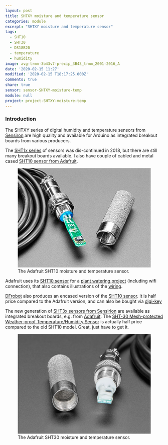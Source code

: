 ```yaml
---
layout: post
title: SHTXY moisture and temperature sensor
categories: module
excerpt: "SHTXY moisture and temperature sensor"
tags:
  - SHT10
  - SHT30
  - DS18B20
  - temperature
  - humidity
image: avg-trmm-3b43v7-precip_3B43_trmm_2001-2016_A
date: '2020-02-15 11:27'
modified: '2020-02-15 T18:17:25.000Z'
comments: true
share: true
sensor: sensor-SHTXY-moisture-temp
module: null
project: project-SHTXY-moisture-temp
---
```

<script src="https://karttur.github.io/common/assets/js/karttur/togglediv.js"></script>

### Introduction

The SHTXY series of digital humidity and temperature sensors from [Sensiron](https://www.sensirion.com) are high quality and available for Arduino as integrated breakout boards from various producers.

The [SHT1x series](https://www.sensirion.com/en/environmental-sensors/humidity-sensors/digital-humidity-sensors-for-accurate-measurements/) of sensors was dis-continued in 2018, but there are still many breakout boards available. I also have couple of cabled and metal cased [SHT10 sensor from Adafruit](https://www.adafruit.com/product/1298).

<figure>
<img src="../../images/sensor-SHT10-SM-temp-adafruit.png">
<figcaption> The Adafruit SHT10 moisture and temperature sensor. </figcaption>
</figure>

Adafruit uses its [SHT10 sensor](https://www.adafruit.com/product/1298) for a [plant watering project](https://learn.adafruit.com/wireless-gardening-arduino-cc3000-wifi-modules) (including wifi connection), that also contains illustrations of the [wiring](https://learn.adafruit.com/wireless-gardening-arduino-cc3000-wifi-modules/connections).


[DFrobot](https://www.dfrobot.com) also produces an encased version of the [SHT10 sensor](https://www.dfrobot.com/product-912.html). It is half price compared to the Adafruit version, and can also be bought via [digi-key](https://www.digikey.se/product-detail/sv/SEN0148/1738-1242-ND/7087139/?itemSeq=328391889)

The new generation of [SHT3x sensors from Sensirion](https://www.sensirion.com/en/environmental-sensors/humidity-sensors/digital-humidity-sensors-for-various-applications/) are available as integrated breakout boards, e.g. from [Adafruit](https://www.adafruit.com/product/2857). The [SHT-30 Mesh-protected Weather-proof Temperature/Humidity Sensor](https://www.adafruit.com/product/4099) is actually half price compared to the old SHT10 model. Great, just have to get it.

<figure>
<img src="../../images/sensor-SHT30-SM-temp-adafruit.png">
<figcaption> The Adafruit SHT30 moisture and temperature sensor. </figcaption>
</figure>
